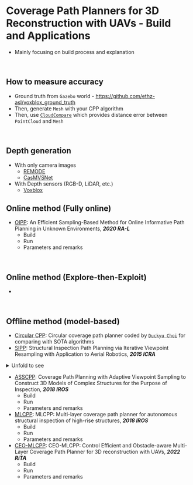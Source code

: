 # Coverage Path Planners for 3D Reconstruction with UAVs - Build and Applications
+ Mainly focusing on build process and explanation

<br>

## How to measure accuracy
+ Ground truth from `Gazebo` world - https://github.com/ethz-asl/voxblox_ground_truth
+ Then, generate `Mesh` with your CPP algorithm
+ Then, use [`CloudCompare`](https://www.danielgm.net/cc/) which provides distance error between `PointCloud` and `Mesh`

<br>

## Depth generation
+ With only camera images
  + [REMODE](https://github.com/uzh-rpg/rpg_open_remode)
  + [CasMVSNet](https://github.com/alibaba/cascade-stereo)
+ With Depth sensors (RGB-D, LiDAR, etc.)
  + [Voxblox](https://github.com/ethz-asl/voxblox)

## Online method (Fully online)
+ [OIPP](https://github.com/ethz-asl/mav_active_3d_planning): An Efficient Sampling-Based Method for Online Informative Path Planning in Unknown Environments, ***2020 RA-L***
  + Build
  + Run
  + Parameters and remarks

<br>

## Online method (Explore-then-Exploit)
+

<br>

## Offline method (model-based)
+ [Circular CPP](https://github.com/engcang/circular_path_cpp): Circular coverage path planner coded by [`Duckyu Choi`](https://github.com/duckyu) for comparing with SOTA algorithms
+ [SIPP](https://github.com/ethz-asl/StructuralInspectionPlanner): Structural Inspection Path Planning via Iterative Viewpoint Resampling with Application to Aerial Robotics, ***2015 ICRA***

<details><summary>Unfold to see</summary>

  + Build
  ```sh
  (Prerequisites)
  $ sudo apt install libeigen3-dev ros-<distro>-tf ros-<distro>-rviz ros-<distro>-octomap ros-<distro>-octomap-msgs
  ```
  ```sh
  $ mkdir -p catkin_ws/src # assuming you want to enter a new catkin directory
  $ cd catkin_ws/src
  $ catkin_init_workspace # assuming you want to enter a new catkin directory
  $ git clone git@github.com:ethz-asl/StructuralInspectionPlanner.git
  $ cd ..
  $ catkin build
  $ source devel/setup.bash
  $ echo "source ~/catkin_ws/devel/setup.bash" >> ~/.bashrc # assuming you want to enter a new catkin directory
  ```
  + Run
  ```sh
  $ roslaunch koptplanner kopt.launch
  $ rviz -d <path_to_SIPP>/sipp.rviz
  $ rosrun request request 
  (If you want to run another example such as Bigben, then launch bigBen.launch and run bigBen instead of uppers)
  ```
  + Parameters and remarks

    You can easily run this open source with your own 3D model(.stl) with a little bit of modification.
    
    (More details will be added later)

</details>

+ [ASSCPP](https://github.com/kucars/asscpp): Coverage Path Planning with Adaptive Viewpoint Sampling to Construct 3D Models of Complex Structures for the Purpose of Inspection, ***2018 IROS***
  + Build
  + Run
  + Parameters and remarks
+ [MLCPP](https://github.com/sungwook87/mlcpp): MLCPP: Multi-layer coverage path planner for autonomous structural inspection of high-rise structures, ***2018 IROS***
  + Build
  + Run
  + Parameters and remarks
+ [CEO-MLCPP](https://github.com/engcang/ceo-mlcpp): CEO-MLCPP: Control Efficient and Obstacle-aware Multi-Layer Coverage Path Planner for 3D reconstruction with UAVs, ***2022 RiTA***
  + Build
  + Run
  + Parameters and remarks

